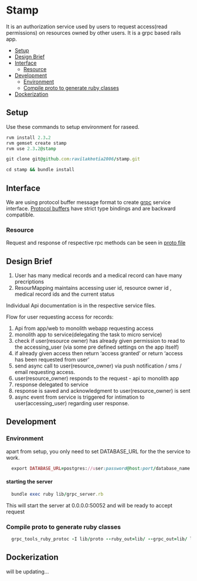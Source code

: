 # Stamp

It is an authorization service used by users to request access(read permissions) on resources owned by other users. It is 
a grpc based rails app.

- [Setup](#setup)
- [Design Brief](#design-brief)
- [Interface](#interface)
  - [Resource](#resource)
- [Development](#development)
  - [Environment](#environment)
  - [Compile proto to generate ruby classes](#compile-proto-to-generate-ruby-classes)
- [Dockerization](#dockerization)

## Setup

Use these commands to setup environment for raseed.
```ruby
rvm install 2.3.2
rvm gemset create stamp
rvm use 2.3.2@stamp

git clone git@github.com:ravilakhotia2006/stamp.git

cd stamp && bundle install

```
## Interface
We are using protocol buffer message format to create [grpc](https://grpc.io/docs/tutorials/basic/ruby.html) service interface.
[Protocol buffers](https://developers.google.com/protocol-buffers/) have strict type bindings and are backward compatible.

### Resource
Request and response of respective rpc methods can be seen in [proto file](https://github.com/ravilakhotia2006/stamp/blob/master/lib/proto/resource.proto)

## Design Brief

1. User has many medical records and a medical record can have many precriptions
2. ResourMapping maintains accessing user id, resource owner id , medical record ids and the current status

Individual Api documentation is in the respective service files.

Flow for user requesting access for records:

1. Api from app/web to monolith webapp requesting access
2. monolith app to service(delegating the task to micro service)
3. check if user(resource owner) has already given permission to read to the accessing_user (via some pre defined settings on the app itself)
4. if already given access then return ‘access granted’ or return ‘access has been requested from user’
5. send async call to user(resource_owner) via push notification / sms / email requesting access.
6. user(resource_owner) responds to the request - api to monolith app
7. response delegated to service
8. response is saved and acknowledgment to user(resource_owner) is sent
9. async event from service is triggered for intimation to user(accessing_user) regarding user response.


## Development

### Environment

apart from setup, you only need to set DATABASE_URL for the the service to work.
```ruby
  export DATABASE_URL=postgres://user:password@host:port/database_name
```

#### starting the server
```ruby
  bundle exec ruby lib/grpc_server.rb
```

This will start the server at 0.0.0.0:50052 and will be ready to accept request

### Compile proto to generate ruby classes

```ruby
  grpc_tools_ruby_protoc -I lib/proto --ruby_out=lib/ --grpc_out=lib/ lib/proto/resource.proto
```

## Dockerization
will be updating...
